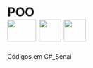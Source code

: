 # POO <div><img src="https://www.dfconectado.com.br/wp-content/uploads/2015/06/windows-8-logo.png" height="50" width="65"> <img src="https://cdn.jsdelivr.net/gh/devicons/devicon/icons/csharp/csharp-plain.svg" height="50" width="50"/> <img src="https://cdn.jsdelivr.net/gh/devicons/devicon/icons/visualstudio/visualstudio-plain.svg" height="50" width="50"/>
                                
Códigos em C#_Senai
